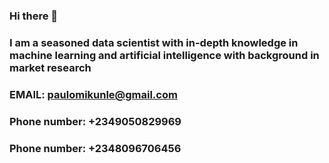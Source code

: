 ### Hi there 👋
### I am a seasoned data scientist with in-depth knowledge in machine learning and artificial intelligence with background in market research
### EMAIL: paulomikunle@gmail.com
### Phone number: +2349050829969
### Phone number: +2348096706456

<!--
**PAUL-OMIKUNLE/PAUL-OMIKUNLE** is a ✨ _special_ ✨ repository because its `README.md` (this file) appears on your GitHub profile.

Here are some ideas to get you started:

- 🔭 I’m currently working on ...
- 🌱 I’m currently learning ...
- 👯 I’m looking to collaborate on ...
- 🤔 I’m looking for help with ...
- 💬 Ask me about ...
- 📫 How to reach me: ...
- 😄 Pronouns: ...
- ⚡ Fun fact: ...
-->
